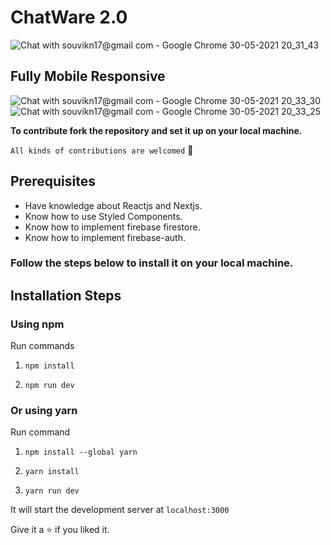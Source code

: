# ChatWare 2.0
![Chat with souvikn17@gmail com - Google Chrome 30-05-2021 20_31_43](https://user-images.githubusercontent.com/53038576/120109338-a1d80780-c186-11eb-88fd-d8a5f8e922b1.png)
## Fully Mobile Responsive
![Chat with souvikn17@gmail com - Google Chrome 30-05-2021 20_33_30](https://user-images.githubusercontent.com/53038576/120109342-a6042500-c186-11eb-969d-f8c3a32e361e.png)
![Chat with souvikn17@gmail com - Google Chrome 30-05-2021 20_33_25](https://user-images.githubusercontent.com/53038576/120109347-a8ff1580-c186-11eb-9e83-b6fc10204a21.png)

**To contribute fork the repository and set it up on your local machine.**<br/>

`All kinds of contributions are welcomed` 🤝<br/>

## Prerequisites
- Have knowledge about Reactjs and Nextjs.
- Know how to use Styled Components.
- Know how to implement firebase firestore.
- Know how to implement firebase-auth.

### Follow the steps below to install it on your local machine.

## Installation Steps

### Using npm

Run commands

1. `npm install`

2. `npm run dev`

### Or using yarn

Run command

1. `npm install --global yarn`

2. `yarn install`

3. `yarn run dev`

It will start the development server at `localhost:3000`

Give it a ⭐ if you liked it.

